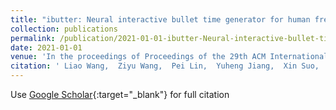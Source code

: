 ```yaml
---
title: "ibutter: Neural interactive bullet time generator for human free-viewpoint rendering"
collection: publications
permalink: /publication/2021-01-01-ibutter-Neural-interactive-bullet-time-generator-for-human-free-viewpoint-rendering
date: 2021-01-01
venue: 'In the proceedings of Proceedings of the 29th ACM International Conference on Multimedia'
citation: ' Liao Wang,  Ziyu Wang,  Pei Lin,  Yuheng Jiang,  Xin Suo,  Minye Wu,  Lan Xu,  Jingyi Yu, &quot;ibutter: Neural interactive bullet time generator for human free-viewpoint rendering.&quot; In the proceedings of Proceedings of the 29th ACM International Conference on Multimedia, 2021.'
---
```

Use [Google Scholar](https://scholar.google.com/scholar?q=ibutter:+Neural+interactive+bullet+time+generator+for+human+free+viewpoint+rendering){:target="_blank"} for full citation